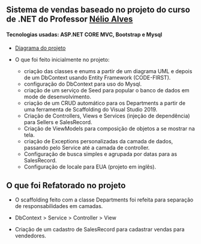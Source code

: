 ## Sistema de vendas baseado no projeto do curso de .NET do Professor [Nélio Alves](https://www.udemy.com/course/programacao-orientada-a-objetos-csharp/) ##

#### Tecnologias usadas: ASP.NET CORE MVC, Bootstrap e Mysql

* [Diagrama do projeto](https://github.com/cassio-morais/SalesWebMVC-.NET/blob/master/img/diagrama.JPG)

* O que foi feito inicialmente no projeto: 

  * criação das classes e enums a partir de um diagrama UML e depois de um DbContext usando Entity Framework (CODE-FIRST). 
  * configuração do DbContext para uso do Mysql.
  * criação de um serviço de Seed para popular o banco de dados em mode de desenvolvimento.
  * criação de um CRUD automático para os Departments a partir de uma ferramenta de Scaffolding do Visual Studio 2019.
  * Criação de Controllers, Views e Services (injeção de dependência) para Sellers e SalesRecord.
  * Criação de ViewModels para composição de objetos a se mostrar na tela.
  * criação de Exceptions personalizadas da camada de dados, passando pelo Service até a camada de controller.
  * Configuração de busca simples e agrupada por datas para as SalesRecord.
  * Configuração de locale para EUA (projeto em inglês).

## O que foi Refatorado no projeto

* O scaffolding feito com a classe Departments foi refeita para separação de responsabilidades em camadas.
 * DbContext > Service > Controller > View

* Criação de um cadastro de SalesRecord para cadastrar vendas para vendedores.
